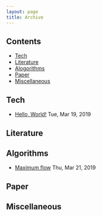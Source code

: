 ```yaml
---
layout: page
title: Archive
---
```

## Contents

* [Tech](#tech)
* [Literature](#literature)
* [Alogorithms](#algorithms)
* [Paper](#paper)
* [Miscellaneous](#miscellaneous)

## Tech

* [Hello, World!](https://congding.info/blog/2019/03/19/hello-world.html)  Tue, Mar 19, 2019 


## Literature

## Algorithms

* [Maximum flow](https://congding.info/blog/2019/03/21/maximum-flow.html)  Thu, Mar 21, 2019







## Paper





## Miscellaneous
